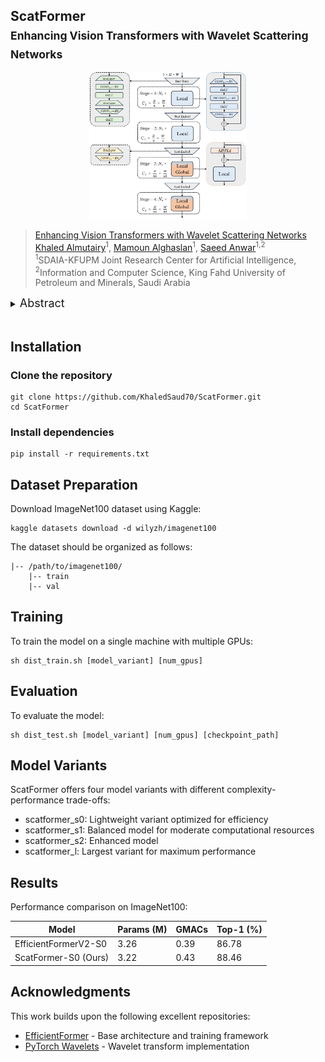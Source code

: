 ## ScatFormer<br><sub>Enhancing Vision Transformers with Wavelet Scattering Networks</sub>

<p align="center">
  <img src="images/scatformer_arch.JPG" width=50%> <br>
</p>

>[Enhancing Vision Transformers with Wavelet Scattering Networks](docs/ScatFormer.pdf)<br>
>[Khaled Almutairy](www.linkedin.com/in/khaledalmutairy)<sup>1</sup>, [Mamoun Alghaslan](www.linkedin.com/in/mamoun-alghaslan-96207188)<sup>1</sup>, [Saeed Anwar](https://scholar.google.com.au/citations?hl=en&user=vPJIHywAAAAJ&view_op=list_works&sortby=pubdate)<sup>1,2</sup> <br>
<sup>1</sup>SDAIA-KFUPM Joint Research Center for Artificial Intelligence,  
<sup>2</sup>Information and Computer Science, King Fahd University of Petroleum and Minerals, Saudi Arabia

<details>
  <summary>
  <font size="+1">Abstract</font>
  </summary>
Building an efficient classifier requires a robust feature extraction method that generates stable image representations across various geometric transformations. Although Convolutional Neural Networks (CNNs) excel in spatial features, they often overlook rich frequency patterns in images. In this study, we explored the integration of the Wavelet Scattering Network to overcome the limitations of CNN-based models in achieving translation invariance and deformation stability. Our investigation focuses on assessing the efficacy of this approach by incorporating it into the EfficientFormerV2 architecture [1] in three different model variants. Our proposed method achieves a 1.68 % improvement in top-1 accuracy compared to EfficientFormerV2 on ImageNet100, a subset of ImageNet-1k comprising 1k randomly selected classes. We believe that integrating the properties of wavelet scattering transforms into existing models can yield more efficient and robust feature representations.
</details>

<br>

## Installation

### Clone the repository
```
git clone https://github.com/KhaledSaud70/ScatFormer.git
cd ScatFormer
```

### Install dependencies
```
pip install -r requirements.txt
```

## Dataset Preparation

Download ImageNet100 dataset using Kaggle:
```
kaggle datasets download -d wilyzh/imagenet100
```

The dataset should be organized as follows:
```
|-- /path/to/imagenet100/
    |-- train
    |-- val
```

## Training

To train the model on a single machine with multiple GPUs:
```
sh dist_train.sh [model_variant] [num_gpus]
```

## Evaluation

To evaluate the model:
```
sh dist_test.sh [model_variant] [num_gpus] [checkpoint_path]
```

## Model Variants

ScatFormer offers four model variants with different complexity-performance trade-offs:
- scatformer_s0: Lightweight variant optimized for efficiency
- scatformer_s1: Balanced model for moderate computational resources
- scatformer_s2: Enhanced model
- scatformer_l: Largest variant for maximum performance

## Results

Performance comparison on ImageNet100:

| Model | Params (M) | GMACs | Top-1 (%) |
|-------|------------|--------|-----------|
| EfficientFormerV2-S0 | 3.26 | 0.39 | 86.78 |
| ScatFormer-S0 (Ours) | 3.22 | 0.43 | 88.46 |

## Acknowledgments

This work builds upon the following excellent repositories:
- [EfficientFormer](https://github.com/snap-research/EfficientFormer) - Base architecture and training framework
- [PyTorch Wavelets](https://github.com/fbcotter/pytorch_wavelets) - Wavelet transform implementation
